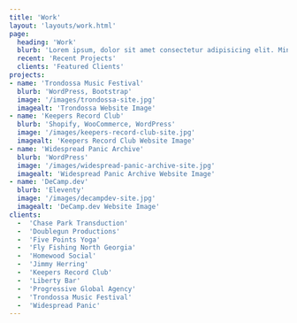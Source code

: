 ```yaml
---
title: 'Work'
layout: 'layouts/work.html'
page:
  heading: 'Work'
  blurb: 'Lorem ipsum, dolor sit amet consectetur adipisicing elit. Minima, voluptates placeat obcaecati, est repellendus in sapiente illo nesciunt voluptatum non at quae repellat accusamus. Non quia commodi delectus. Beatae, doloremque.'
  recent: 'Recent Projects'
  clients: 'Featured Clients'
projects:
- name: 'Trondossa Music Festival'
  blurb: 'WordPress, Bootstrap'
  image: '/images/trondossa-site.jpg'
  imagealt: 'Trondossa Website Image'
- name: 'Keepers Record Club'
  blurb: 'Shopify, WooCommerce, WordPress'
  image: '/images/keepers-record-club-site.jpg'
  imagealt: 'Keepers Record Club Website Image'
- name: 'Widespread Panic Archive'
  blurb: 'WordPress'
  image: '/images/widespread-panic-archive-site.jpg'
  imagealt: 'Widespread Panic Archive Website Image'
- name: 'DeCamp.dev'
  blurb: 'Eleventy'
  image: '/images/decampdev-site.jpg'
  imagealt: 'DeCamp.dev Website Image'
clients:
  -  'Chase Park Transduction'
  -  'Doublegun Productions'
  -  'Five Points Yoga'
  -  'Fly Fishing North Georgia'
  -  'Homewood Social'
  -  'Jimmy Herring'
  -  'Keepers Record Club'
  -  'Liberty Bar'
  -  'Progressive Global Agency'
  -  'Trondossa Music Festival'
  -  'Widespread Panic'
---
```


